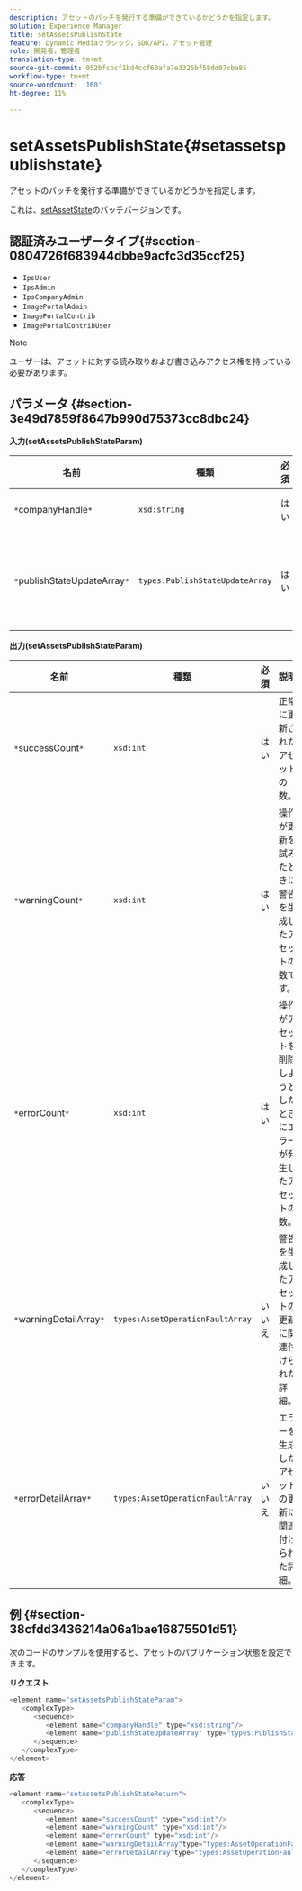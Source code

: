 ```yaml
---
description: アセットのバッチを発行する準備ができているかどうかを指定します。
solution: Experience Manager
title: setAssetsPublishState
feature: Dynamic Mediaクラシック，SDK/API，アセット管理
role: 開発者，管理者
translation-type: tm+mt
source-git-commit: 052bfcbcf1bd4ccf60afa7e3325bf58dd07cba85
workflow-type: tm+mt
source-wordcount: '160'
ht-degree: 11%

---
```



# setAssetsPublishState{#setassetspublishstate}

アセットのバッチを発行する準備ができているかどうかを指定します。

これは、[setAssetState](../../../operations/c-operations-intro/c-methods/r-set-asset-publish-state.md#reference-9efc2eeea42348e0b1d5f3d1005c6563)のバッチバージョンです。

## 認証済みユーザータイプ{#section-0804726f683944dbbe9acfc3d35ccf25}

* `IpsUser`
* `IpsAdmin`
* `IpsCompanyAdmin`
* `ImagePortalAdmin`
* `ImagePortalContrib`
* `ImagePortalContribUser`

>[!NOTE]
>
>ユーザーは、アセットに対する読み取りおよび書き込みアクセス権を持っている必要があります。

## パラメータ {#section-3e49d7859f8647b990d75373cc8dbc24}

**入力(setAssetsPublishStateParam)**

| 名前 | 種類 | 必須 | 説明 |
|---|---|---|---|
| `*`companyHandle`*` | `xsd:string` | はい | 会社ハンドル |
| `*`publishStateUpdateArray`*` | `types:PublishStateUpdateArray` | はい | アセットの公開状態値の配列。 |

**出力(setAssetsPublishStateParam)**

| 名前 | 種類 | 必須 | 説明 |
|---|---|---|---|
| `*`successCount`*` | `xsd:int` | はい | 正常に更新されたアセットの数。 |
| `*`warningCount`*` | `xsd:int` | はい | 操作が更新を試みたときに警告を生成したアセットの数です。 |
| `*`errorCount`*` | `xsd:int` | はい | 操作がアセットを削除しようとしたときにエラーが発生したアセットの数。 |
| `*`warningDetailArray`*` | `types:AssetOperationFaultArray` | いいえ | 警告を生成したアセットの更新に関連付けられた詳細。 |
| `*`errorDetailArray`*` | `types:AssetOperationFaultArray` | いいえ | エラーを生成したアセットの更新に関連付けられた詳細。 |

## 例 {#section-38cfdd3436214a06a1bae16875501d51}

次のコードのサンプルを使用すると、アセットのパブリケーション状態を設定できます。

**リクエスト**

```java
<element name="setAssetsPublishStateParam">
   <complexType>
      <sequence>
         <element name="companyHandle" type="xsd:string"/>
         <element name="publishStateUpdateArray" type="types:PublishStateUpdateArray"/>
      </sequence>
   </complexType>
</element>
```

**応答**

```java
<element name="setAssetsPublishStateReturn">
   <complexType>
      <sequence>
         <element name="successCount" type="xsd:int"/>
         <element name="warningCount" type="xsd:int"/>
         <element name="errorCount" type="xsd:int"/>
         <element name="warningDetailArray"type="types:AssetOperationFaultArray" minOccurs="0"/>
         <element name="errorDetailArray"type="types:AssetOperationFaultArray" minOccurs="0"/>
      </sequence>
   </complexType>
</element>
```

